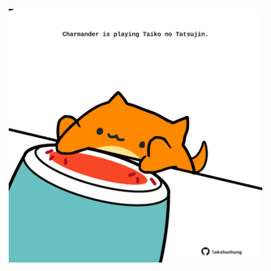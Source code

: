 <!-- built at 21/11/2021, 23:02:02 UTC -->
<p align="center">
  <img width="500" height="500" src="./ReadmeImage.svg">
</p>

